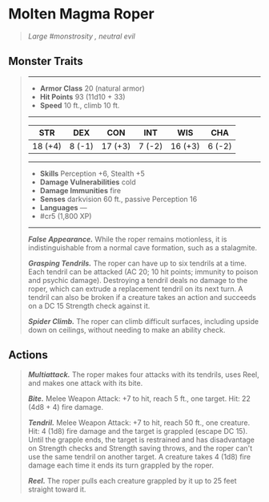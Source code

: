 # Molten Magma Roper
>*Large #monstrosity , neutral evil*
## Monster Traits
>___
>- **Armor Class** 20 (natural armor)
>- **Hit Points** 93 (11d10 + 33)
>- **Speed** 10 ft., climb 10 ft.
>___
>|STR|DEX|CON|INT|WIS|CHA|
>|:---:|:---:|:---:|:---:|:---:|:---:|
>|18 (+4)|8 (-1)|17 (+3)|7 (-2)|16 (+3)|6 (-2)|
>___
>- **Skills** Perception +6, Stealth +5
>- **Damage Vulnerabilities** cold
>- **Damage Immunities** fire
>- **Senses** darkvision 60 ft., passive Perception 16
>- **Languages** —
>- #cr5 (1,800 XP)
>___
>***False Appearance.*** While the roper remains motionless, it is indistinguishable from a normal cave formation, such as a stalagmite.  
>
>***Grasping Tendrils.*** The roper can have up to six tendrils at a time. Each tendril can be attacked (AC 20; 10 hit points; immunity to poison and psychic damage). Destroying a tendril deals no damage to the roper, which can extrude a replacement tendril on its next turn. A tendril can also be broken if a creature takes an action and succeeds on a DC 15 Strength check against it.  
>
>***Spider Climb.*** The roper can climb difficult surfaces, including upside down on ceilings, without needing to make an ability check.  
>
## Actions
>***Multiattack.*** The roper makes four attacks with its tendrils, uses Reel, and makes one attack with its bite.  
>
>***Bite.*** Melee Weapon Attack: +7 to hit, reach 5 ft., one target. Hit: 22 (4d8 + 4) fire damage.  
>
>***Tendril.*** Melee Weapon Attack: +7 to hit, reach 50 ft., one creature. Hit: 4 (1d8) fire damage and the target is grappled (escape DC 15). Until the grapple ends, the target is restrained and has disadvantage on Strength checks and Strength saving throws, and the roper can't use the same tendril on another target. A creature takes 4 (1d8) fire damage each time it ends its turn grappled by the roper.  
>
>***Reel.*** The roper pulls each creature grappled by it up to 25 feet straight toward it.